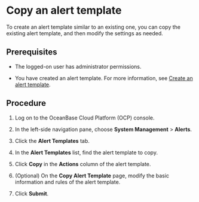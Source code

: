 # Copy an alert template

To create an alert template similar to an existing one, you can copy the existing alert template, and then modify the settings as needed.

## Prerequisites

* The logged-on user has administrator permissions.

* You have created an alert template. For more information, see [Create an alert template](../900.alert-management/900.create-alarm-template.md).

## Procedure

1. Log on to the OceanBase Cloud Platform (OCP) console.

2. In the left-side navigation pane, choose **System Management** > **Alerts**.

3. Click the **Alert Templates** tab.

4. In the **Alert Templates** list, find the alert template to copy.

5. Click **Copy** in the **Actions** column of the alert template.

6. (Optional) On the **Copy Alert Template** page, modify the basic information and rules of the alert template.

7. Click **Submit**.
